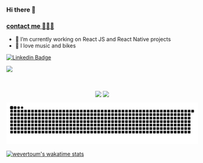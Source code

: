 ### Hi there 👋

### [contact me 👨🏾‍💻](https://weverton.me)

- 🔭  I’m currently working on React JS and React Native projects
- 🚴  I love music and bikes


[![Linkedin Badge](https://img.shields.io/badge/-linkedin-%230077B5?style=for-the-badge&logo=linkedin&logoColor=white)](https://www.linkedin.com/in/wevertonfr/)

![](https://komarev.com/ghpvc/?username=wevertoum&color=blue&style=flat)

<br>

<p align="center">
   <img
      align="center"
      src="https://github-readme-stats.vercel.app/api/top-langs/?username=wevertoum&layout=compact&theme=tokyonight"
    />
  <img   
      align="center"
      height="165" 
       src="https://github-readme-stats.vercel.app/api?username=wevertoum&show_icons=true&theme=tokyonight"
    />
</p>

![Snake animation](https://github.com/wevertoum/wevertoum/blob/output/github-contribution-grid-snake.svg)

[![wevertoum's wakatime stats](https://github-readme-stats.vercel.app/api/wakatime?username=wevertoum&layout=compact)](https://github.com/anuraghazra/github-readme-stats)
